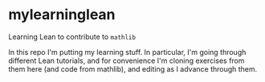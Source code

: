 # mylearninglean
Learning Lean to contribute to `mathlib`

In this repo I'm putting my learning stuff. 
In particular, I'm going through different Lean tutorials, 
and for convenience I'm cloning exercises from them here (and code from mathlib),
and editing as I advance through them.
